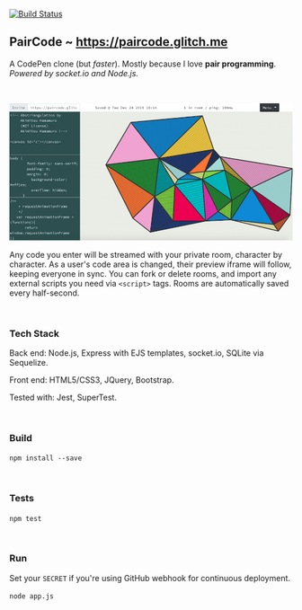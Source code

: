[![Build Status](https://travis-ci.org/healeycodes/paircode.svg?branch=master)](https://travis-ci.org/healeycodes/paircode)

## PairCode ~ https://paircode.glitch.me

A CodePen clone (but _faster_). Mostly because I love __pair programming__. _Powered by socket.io and Node.js._

<br>

![alt text](https://raw.githubusercontent.com/healeycodes/paircode/master/public/img/preview.png "Image of a room on Deux Codes")

Any code you enter will be streamed with your private room, character by character. As a user's code area is changed, their preview iframe will follow, keeping everyone in sync. You can fork or delete rooms, and import any external scripts you need via `<script>` tags. Rooms are automatically saved every half-second.

<br>

### Tech Stack

Back end: Node.js, Express with EJS templates, socket.io, SQLite via Sequelize.

Front end: HTML5/CSS3, JQuery, Bootstrap.

Tested with: Jest, SuperTest.

<br>

### Build

`npm install --save`

<br>

### Tests

`npm test`

<br>

### Run

Set your `SECRET` if you're using GitHub webhook for continuous deployment.

`node app.js`
